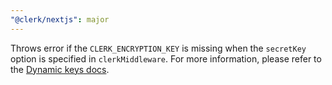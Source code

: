 ```yaml
---
"@clerk/nextjs": major
---
```


Throws error if the `CLERK_ENCRYPTION_KEY` is missing when the `secretKey` option is specified in `clerkMiddleware`. For more information, please refer to the [Dynamic keys docs](https://clerk.com/docs/references/nextjs/clerk-middleware#dynamic-keys).
